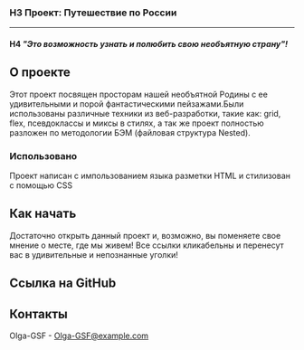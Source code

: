 ### H3 **Проект: Путешествие по России**
--------------------------
#### H4 *"Это возможность узнать и полюбить свою необъятную страну"!*

## О проекте
Этот проект посвящен просторам нашей необъятной Родины с ее удивительными и порой фантастическими пейзажами.Были использованы различные техники из веб-разработки, такие как: grid, flex, псевдоклассы и миксы в стилях, а так же проект полностью разложен по методологии БЭМ (файловая структура Nested).

### Использовано
Проект написан с импользованием языка разметки HTML и стилизован с помощью CSS

## Как начать

Достаточно открыть данный проект и, возможно, вы поменяете свое мнение о месте, где мы живем!
Все ссылки кликабельны и перенесут вас в удивительные и непознанные уголки!

## Ссылка на GitHub

## Контакты

Olga-GSF - Olga-GSF@example.com
